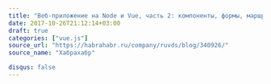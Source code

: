 ```yaml
---
title: "Веб-приложение на Node и Vue, часть 2: компоненты, формы, маршруты"
date: 2017-10-26T21:12:14+03:00
draft: true
categories: ["vue.js"]
source_url: "https://habrahabr.ru/company/ruvds/blog/340926/"
source_name: "Хабрахабр"

disqus: false
---
```

